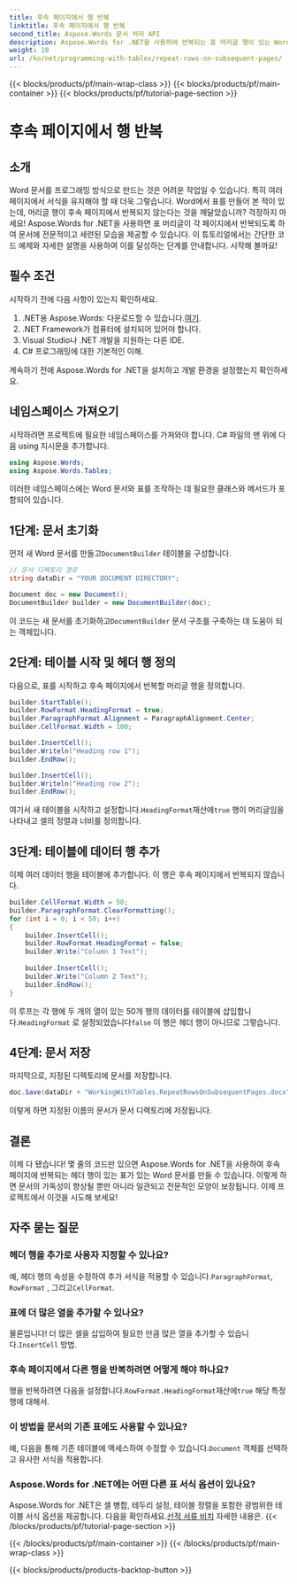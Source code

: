 ```yaml
---
title: 후속 페이지에서 행 반복
linktitle: 후속 페이지에서 행 반복
second_title: Aspose.Words 문서 처리 API
description: Aspose.Words for .NET을 사용하여 반복되는 표 머리글 행이 있는 Word 문서를 만드는 방법을 알아보세요. 이 가이드를 따라 전문적이고 세련된 문서를 만드세요.
weight: 10
url: /ko/net/programming-with-tables/repeat-rows-on-subsequent-pages/
---
```


{{< blocks/products/pf/main-wrap-class >}}
{{< blocks/products/pf/main-container >}}
{{< blocks/products/pf/tutorial-page-section >}}

# 후속 페이지에서 행 반복

## 소개

Word 문서를 프로그래밍 방식으로 만드는 것은 어려운 작업일 수 있습니다. 특히 여러 페이지에서 서식을 유지해야 할 때 더욱 그렇습니다. Word에서 표를 만들어 본 적이 있는데, 머리글 행이 후속 페이지에서 반복되지 않는다는 것을 깨달았습니까? 걱정하지 마세요! Aspose.Words for .NET을 사용하면 표 머리글이 각 페이지에서 반복되도록 하여 문서에 전문적이고 세련된 모습을 제공할 수 있습니다. 이 튜토리얼에서는 간단한 코드 예제와 자세한 설명을 사용하여 이를 달성하는 단계를 안내합니다. 시작해 볼까요!

## 필수 조건

시작하기 전에 다음 사항이 있는지 확인하세요.

1.  .NET용 Aspose.Words: 다운로드할 수 있습니다.[여기](https://releases.aspose.com/words/net/).
2. .NET Framework가 컴퓨터에 설치되어 있어야 합니다.
3. Visual Studio나 .NET 개발을 지원하는 다른 IDE.
4. C# 프로그래밍에 대한 기본적인 이해.

계속하기 전에 Aspose.Words for .NET을 설치하고 개발 환경을 설정했는지 확인하세요.

## 네임스페이스 가져오기

시작하려면 프로젝트에 필요한 네임스페이스를 가져와야 합니다. C# 파일의 맨 위에 다음 using 지시문을 추가합니다.

```csharp
using Aspose.Words;
using Aspose.Words.Tables;
```

이러한 네임스페이스에는 Word 문서와 표를 조작하는 데 필요한 클래스와 메서드가 포함되어 있습니다.

## 1단계: 문서 초기화

 먼저 새 Word 문서를 만들고`DocumentBuilder` 테이블을 구성합니다.

```csharp
// 문서 디렉토리 경로
string dataDir = "YOUR DOCUMENT DIRECTORY";

Document doc = new Document();
DocumentBuilder builder = new DocumentBuilder(doc);
```

 이 코드는 새 문서를 초기화하고`DocumentBuilder` 문서 구조를 구축하는 데 도움이 되는 객체입니다.

## 2단계: 테이블 시작 및 헤더 행 정의

다음으로, 표를 시작하고 후속 페이지에서 반복할 머리글 행을 정의합니다.

```csharp
builder.StartTable();
builder.RowFormat.HeadingFormat = true;
builder.ParagraphFormat.Alignment = ParagraphAlignment.Center;
builder.CellFormat.Width = 100;

builder.InsertCell();
builder.Writeln("Heading row 1");
builder.EndRow();

builder.InsertCell();
builder.Writeln("Heading row 2");
builder.EndRow();
```

 여기서 새 테이블을 시작하고 설정합니다.`HeadingFormat`재산에`true` 행이 머리글임을 나타내고 셀의 정렬과 너비를 정의합니다.

## 3단계: 테이블에 데이터 행 추가

이제 여러 데이터 행을 테이블에 추가합니다. 이 행은 후속 페이지에서 반복되지 않습니다.

```csharp
builder.CellFormat.Width = 50;
builder.ParagraphFormat.ClearFormatting();
for (int i = 0; i < 50; i++)
{
    builder.InsertCell();
    builder.RowFormat.HeadingFormat = false;
    builder.Write("Column 1 Text");
    
    builder.InsertCell();
    builder.Write("Column 2 Text");
    builder.EndRow();
}
```

 이 루프는 각 행에 두 개의 열이 있는 50개 행의 데이터를 테이블에 삽입합니다.`HeadingFormat` 로 설정되었습니다`false` 이 행은 헤더 행이 아니므로 그렇습니다.

## 4단계: 문서 저장

마지막으로, 지정된 디렉토리에 문서를 저장합니다.

```csharp
doc.Save(dataDir + "WorkingWithTables.RepeatRowsOnSubsequentPages.docx");
```

이렇게 하면 지정된 이름의 문서가 문서 디렉토리에 저장됩니다.

## 결론

이제 다 됐습니다! 몇 줄의 코드만 있으면 Aspose.Words for .NET을 사용하여 후속 페이지에 반복되는 헤더 행이 있는 표가 있는 Word 문서를 만들 수 있습니다. 이렇게 하면 문서의 가독성이 향상될 뿐만 아니라 일관되고 전문적인 모양이 보장됩니다. 이제 프로젝트에서 이것을 시도해 보세요!

## 자주 묻는 질문

### 헤더 행을 추가로 사용자 지정할 수 있나요?
 예, 헤더 행의 속성을 수정하여 추가 서식을 적용할 수 있습니다.`ParagraphFormat`, `RowFormat` , 그리고`CellFormat`.

### 표에 더 많은 열을 추가할 수 있나요?
 물론입니다! 더 많은 셀을 삽입하여 필요한 만큼 많은 열을 추가할 수 있습니다.`InsertCell` 방법.

### 후속 페이지에서 다른 행을 반복하려면 어떻게 해야 하나요?
 행을 반복하려면 다음을 설정합니다.`RowFormat.HeadingFormat`재산에`true` 해당 특정 행에 대해서.

### 이 방법을 문서의 기존 표에도 사용할 수 있나요?
 예, 다음을 통해 기존 테이블에 액세스하여 수정할 수 있습니다.`Document` 객체를 선택하고 유사한 서식을 적용합니다.

### Aspose.Words for .NET에는 어떤 다른 표 서식 옵션이 있나요?
 Aspose.Words for .NET은 셀 병합, 테두리 설정, 테이블 정렬을 포함한 광범위한 테이블 서식 옵션을 제공합니다. 다음을 확인하세요.[선적 서류 비치](https://reference.aspose.com/words/net/) 자세한 내용은.
{{< /blocks/products/pf/tutorial-page-section >}}

{{< /blocks/products/pf/main-container >}}
{{< /blocks/products/pf/main-wrap-class >}}

{{< blocks/products/products-backtop-button >}}
